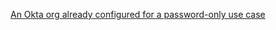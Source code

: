 [An Okta org already configured for a password-only use case](/docs/guides/oie-embedded-common-org-setup/nodejs/main/#set-up-your-okta-org-for-a-password-factor-only-use-case) <!--File needs review-->
